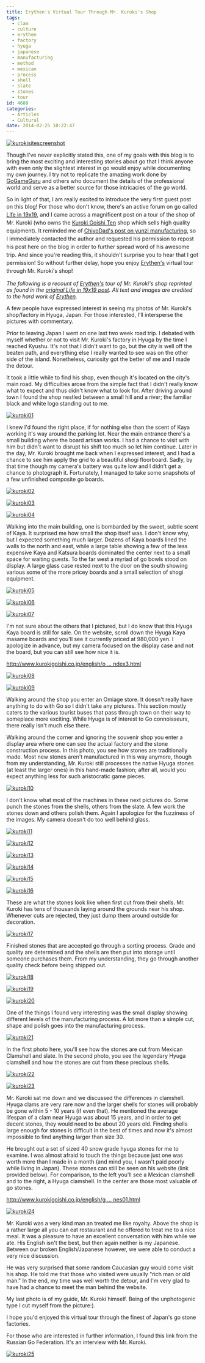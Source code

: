 ```yaml
---
title: Erythen's Virtual Tour Through Mr. Kuroki's Shop
tags:
  - clam
  - culture
  - erythen
  - factory
  - hyuga
  - japanese
  - manufacturing
  - method
  - mexican
  - process
  - shell
  - slate
  - stones
  - tour
id: 4680
categories:
  - Articles
  - Cultural
date: 2014-02-25 10:22:47
---
```


[![kurokisitescreenshot](http://www.bengozen.com/wp-content/uploads/2014/02/kurokisitescreenshot.png)](http://www.bengozen.com/wp-content/uploads/2014/02/kurokisitescreenshot.png)

Though I've never explicitly stated this, one of my goals with this blog is to bring the most exciting and interesting stories about go that I think anyone with even only the slightest interest in go would enjoy while documenting my own journey. I try not to replicate the amazing work done by [GoGameGuru](http://www.gogameguru.com) and others who document the details of the professional world and serve as a better source for those intricacies of the go world.

So in light of that, I am really excited to introduce the very first guest post on this blog! For those who<span style="line-height: 1.5em;"> don't know, there's an active forum on go called [Life in 19x19](http://www.lifein19x19.com), and I came across a magnificent post on a tour of the shop of Mr. Kuroki (who owns the </span>[Kuroki Goishi Ten](http://www.kurokigoishi.co.jp/english/)<span style="line-height: 1.5em;"> shop which sells high quality equipment). It reminded me of </span>[ChiyoDad's post on yunzi manufacturing](http://chiyodad.blogspot.com/2007/04/yunzi-manufacturing-and-books-from.html)<span style="line-height: 1.5em;">, so I immediately contacted the author and requested his permission to repost his post here on the blog in order to further spread word of his awesome trip. And since you're reading this, it shouldn't surprise you to hear that I got permission! So without further delay, hope you enjoy [Erythen's](http://lifein19x19.com/forum/memberlist.php?mode=viewprofile&amp;u=2341&amp;sid=a4e3128c00299b30319d260ced9ea0b3) virtual tour through Mr. Kuroki's shop!</span>

<!--more-->

_The following is a recount of [Erythen's](http://lifein19x19.com/forum/memberlist.php?mode=viewprofile&amp;u=2341&amp;sid=a4e3128c00299b30319d260ced9ea0b3) tour of Mr. Kuroki's shop reprinted as found in the [original Life in 19x19 post](http://lifein19x19.com/forum/viewtopic.php?f=19&amp;t=9268&amp;sid=3e060fd5c411e7e4ebc0827a380eb755). All text and images are credited to the hard work of [Erythen](http://lifein19x19.com/forum/memberlist.php?mode=viewprofile&amp;u=2341&amp;sid=a4e3128c00299b30319d260ced9ea0b3)._

A few people have expressed interest in seeing my photos of Mr. Kuroki's shop/factory in Hyuga, Japan. For those interested, I'll intersperse the pictures with commentary.

Prior to leaving Japan I went on one last two week road trip. I debated with myself whether or not to visit Mr. Kuroki's factory in Hyuga by the time I reached Kyushu. It's not that I didn't want to go, but the city is well off the beaten path, and everything else I really wanted to see was on the other side of the island. Nonetheless, curiosity got the better of me and I made the detour.

It took a little while to find his shop, even though it's located on the city's main road. My difficulties arose from the simple fact that I didn't really know what to expect and thus didn't know what to look for. After driving around town I found the shop nestled between a small hill and a river; the familiar black and white logo standing out to me.

[![kuroki01](http://www.bengozen.com/wp-content/uploads/2014/02/kuroki01.jpg)](http://www.bengozen.com/wp-content/uploads/2014/02/kuroki01.jpg)

I knew I'd found the right place, if for nothing else than the scent of Kaya working it's way around the parking lot. Near the main entrance there's a small building where the board artisan works. I had a chance to visit with him but didn't want to disrupt his shift too much so let him continue. Later in the day, Mr. Kuroki brought me back when I expressed interest, and I had a chance to see him apply the grid to a beautiful shogi floorboard. Sadly, by that time though my camera's battery was quite low and I didn't get a chance to photograph it. Fortunately, I managed to take some snapshots of a few unfinished composite go boards.

[![kuroki02](http://www.bengozen.com/wp-content/uploads/2014/02/kuroki02.jpg)](http://www.bengozen.com/wp-content/uploads/2014/02/kuroki02.jpg)

[![kuroki03](http://www.bengozen.com/wp-content/uploads/2014/02/kuroki03.jpg)](http://www.bengozen.com/wp-content/uploads/2014/02/kuroki03.jpg)

[![kuroki04](http://www.bengozen.com/wp-content/uploads/2014/02/kuroki04.jpg)](http://www.bengozen.com/wp-content/uploads/2014/02/kuroki04.jpg)

Walking into the main building, one is bombarded by the sweet, subtle scent of Kaya. It surprised me how small the shop itself was. I don't know why, but I expected something much larger. Dozens of Kaya boards lined the walls to the north and east, while a large table showing a few of the less expensive Kaya and Katsura boards dominated the center next to a small space for waiting guests. To the far west a myriad of go bowls stood on display. A large glass case rested next to the door on the south showing various some of the more pricey boards and a small selection of shogi equipment.

[![kuroki05](http://www.bengozen.com/wp-content/uploads/2014/02/kuroki05.jpg)](http://www.bengozen.com/wp-content/uploads/2014/02/kuroki05.jpg)

[![kuroki06](http://www.bengozen.com/wp-content/uploads/2014/02/kuroki06.jpg)](http://www.bengozen.com/wp-content/uploads/2014/02/kuroki06.jpg)

[![kuroki07](http://www.bengozen.com/wp-content/uploads/2014/02/kuroki07.jpg)](http://www.bengozen.com/wp-content/uploads/2014/02/kuroki07.jpg)

I'm not sure about the others that I pictured, but I do know that this Hyuga Kaya board is still for sale. On the website, scroll down the Hyuga Kaya masame boards and you'll see it currently priced at 980,000 yen. I apologize in advance, but my camera focused on the display case and not the board, but you can still see how nice it is.

[http://www.kurokigoishi.co.jp/english/o ... ndex3.html](http://www.kurokigoishi.co.jp/english/onlineshop/hyugakayagoban/index3.html)

[![kuroki08](http://www.bengozen.com/wp-content/uploads/2014/02/kuroki08.jpg)](http://www.bengozen.com/wp-content/uploads/2014/02/kuroki08.jpg)

[![kuroki09](http://www.bengozen.com/wp-content/uploads/2014/02/kuroki09.jpg)](http://www.bengozen.com/wp-content/uploads/2014/02/kuroki09.jpg)

Walking around the shop you enter an Omiage store. It doesn't really have anything to do with Go so I didn't take any pictures. This section mostly caters to the various tourist buses that pass through town on their way to someplace more exciting. While Hyuga is of interest to Go connoisseurs, there really isn't much else there.

Walking around the corner and ignoring the souvenir shop you enter a display area where one can see the actual factory and the stone construction process. In this photo, you see how stones are traditionally made. Most new stones aren't manufactured in this way anymore, though from my understanding, Mr. Kuroki still processes the native Hyuga stones (at least the larger ones) in this hand-made fashion; after all, would you expect anything less for such aristocratic game pieces.

[![kuroki10](http://www.bengozen.com/wp-content/uploads/2014/02/kuroki10.jpg)](http://www.bengozen.com/wp-content/uploads/2014/02/kuroki10.jpg)

I don't know what most of the machines in these next pictures do. Some punch the stones from the shells, others from the slate. A few work the stones down and others polish them. Again I apologize for the fuzziness of the images. My camera doesn't do too well behind glass.

[![kuroki11](http://www.bengozen.com/wp-content/uploads/2014/02/kuroki11.jpg)](http://www.bengozen.com/wp-content/uploads/2014/02/kuroki11.jpg)

[![kuroki12](http://www.bengozen.com/wp-content/uploads/2014/02/kuroki12.jpg)](http://www.bengozen.com/wp-content/uploads/2014/02/kuroki12.jpg)

[![kuroki13](http://www.bengozen.com/wp-content/uploads/2014/02/kuroki13.jpg)](http://www.bengozen.com/wp-content/uploads/2014/02/kuroki13.jpg)

[![kuroki14](http://www.bengozen.com/wp-content/uploads/2014/02/kuroki14.jpg)](http://www.bengozen.com/wp-content/uploads/2014/02/kuroki14.jpg)

[![kuroki15](http://www.bengozen.com/wp-content/uploads/2014/02/kuroki15.jpg)](http://www.bengozen.com/wp-content/uploads/2014/02/kuroki15.jpg)

[![kuroki16](http://www.bengozen.com/wp-content/uploads/2014/02/kuroki16.jpg)](http://www.bengozen.com/wp-content/uploads/2014/02/kuroki16.jpg)

These are what the stones look like when first cut from their shells. Mr. Kuroki has tens of thousands laying around the grounds near his shop. Whenever cuts are rejected, they just dump them around outside for decoration.

[![kuroki17](http://www.bengozen.com/wp-content/uploads/2014/02/kuroki17.jpg)](http://www.bengozen.com/wp-content/uploads/2014/02/kuroki17.jpg)

Finished stones that are accepted go through a sorting process. Grade and quality are determined and the shells are then put into storage until someone purchases them. From my understanding, they go through another quality check before being shipped out.

[![kuroki18](http://www.bengozen.com/wp-content/uploads/2014/02/kuroki18.jpg)](http://www.bengozen.com/wp-content/uploads/2014/02/kuroki18.jpg)

[![kuroki19](http://www.bengozen.com/wp-content/uploads/2014/02/kuroki19.jpg)](http://www.bengozen.com/wp-content/uploads/2014/02/kuroki19.jpg)

[![kuroki20](http://www.bengozen.com/wp-content/uploads/2014/02/kuroki20.jpg)](http://www.bengozen.com/wp-content/uploads/2014/02/kuroki20.jpg)

One of the things I found very interesting was the small display showing different levels of the manufacturing process. A lot more than a simple cut, shape and polish goes into the manufacturing process.

[![kuroki21](http://www.bengozen.com/wp-content/uploads/2014/02/kuroki21.jpg)](http://www.bengozen.com/wp-content/uploads/2014/02/kuroki21.jpg)

In the first photo here, you'll see how the stones are cut from Mexican Clamshell and slate. In the second photo, you see the legendary Hyuga clamshell and how the stones are cut from these precious shells.

[![kuroki22](http://www.bengozen.com/wp-content/uploads/2014/02/kuroki22.jpg)](http://www.bengozen.com/wp-content/uploads/2014/02/kuroki22.jpg)

[![kuroki23](http://www.bengozen.com/wp-content/uploads/2014/02/kuroki23.jpg)](http://www.bengozen.com/wp-content/uploads/2014/02/kuroki23.jpg)

Mr. Kuroki sat me down and we discussed the differences in clamshell. Hyuga clams are very rare now and the larger shells for stones will probably be gone within 5 - 10 years (if even that). He mentioned the average lifespan of a clam near Hyuga was about 15 years, and in order to get decent stones, they would need to be about 20 years old. Finding shells large enough for stones is difficult in the best of times and now it's almost impossible to find anything larger than size 30.

He brought out a set of sized 40 snow grade hyuga stones for me to examine. I was almost afraid to touch the things because just one was worth more than I made in a month (and mind you, I wasn't paid poorly while living in Japan). These stones can still be seen on his website (link provided below). For comparison, to the left you'll see a Mexican clamshell and to the right, a Hyuga clamshell. In the center are those most valuable of go stones.

[http://www.kurokigoishi.co.jp/english/g ... nes01.html](http://www.kurokigoishi.co.jp/english/gallery/gostones01.html)

[![kuroki24](http://www.bengozen.com/wp-content/uploads/2014/02/kuroki24.jpg)](http://www.bengozen.com/wp-content/uploads/2014/02/kuroki24.jpg)

Mr. Kuroki was a very kind man an treated me like royalty. Above the shop is a rather large all you can eat restaurant and he offered to treat me to a nice meal. It was a pleasure to have an excellent conversation with him while we ate. His English isn't the best, but then again neither is my Japanese. Between our broken English/Japanese however, we were able to conduct a very nice discussion.

He was very surprised that some random Caucasian guy would come visit his shop. He told me that those who visited were usually "rich man or old man." In the end, my time was well worth the detour, and I'm very glad to have had a chance to meet the man behind the website.

My last photo is of my guide, Mr. Kuroki himself. Being of the unphotogenic type I cut myself from the picture:).

I hope you'd enjoyed this virtual tour through the finest of Japan's go stone factories.

For those who are interested in further information, I found this link from the Russian Go Federation. It's an interview with Mr. Kuroki.

[![kuroki25](http://www.bengozen.com/wp-content/uploads/2014/02/kuroki25.jpg)](http://www.bengozen.com/wp-content/uploads/2014/02/kuroki25.jpg)
